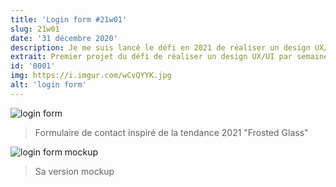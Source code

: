 ```yaml
---
title: 'Login form #21w01'
slug: 21w01
date: '31 décembre 2020'
description: Je me suis lancé le défi en 2021 de réaliser un design UX/UI par semaine. Voici le premier de cette longue série !
extrait: Premier projet du défi de réaliser un design UX/UI par semaine pendant 6 mois ! 
id: '0001'
img: https://i.imgur.com/wCvQYYK.jpg
alt: 'login form'
---
```


![login form](https://i.imgur.com/PzvlABF.jpg)
> Formulaire de contact inspiré de la tendance 2021 "Frosted Glass"

![login form mockup](https://i.imgur.com/uJ6EtmM.jpg?1)
> Sa version mockup






